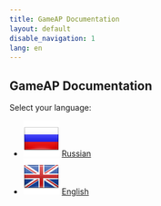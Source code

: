 ```yaml
---
title: GameAP Documentation
layout: default
disable_navigation: 1
lang: en
---
```


## GameAP Documentation

Select your language:

* ![](/images/flags/russia.png) [Russian](/ru)
* ![](/images/flags/kingdom.png) [English](/en)